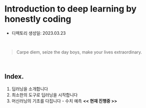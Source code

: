 # Introduction to deep learning by honestly coding

- 디렉토리 생성일: 2023.03.23

<br>

> Carpe diem, seize the day boys, make your lives extraordinary.

<br>

## Index.

1. 딥러닝을 소개합니다
2. 최소한의 도구로 딥러닝을 시작합니다
3. 머신러닝의 기초를 다집니다 - 수치 예측 **<< 현재 진행중 >>**


<br>